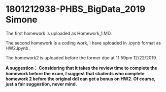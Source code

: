 # 1801212938-PHBS_BigData_2019 Simone

The first homework is uploaded as Homework_1.MD.

The second homework is a coding work, I have uploaded in .ipynb format as HW2.ipynb .

The homework2 is uploaded before the former due at 11:59pm 12/22/2019.

**A suggestion： Considering that it takes the review time to complete the homework before the exam, I suggest that students who complete homework 2 before the original ddl can get a bonus on HW2. Of course, just a fair suggestion, never mind.**
